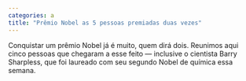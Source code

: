 ```yaml
---
categories: a
title: "Prêmio Nobel as 5 pessoas premiadas duas vezes"
---
```

Conquistar um prêmio Nobel já é muito, quem dirá dois. Reunimos aqui cinco pessoas que chegaram a esse feito — inclusive o cientista Barry Sharpless, que foi laureado com seu segundo Nobel de química essa semana.